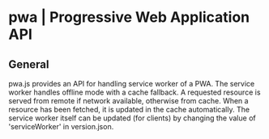 # pwa | Progressive Web Application API
## General
pwa.js provides an API for handling service worker of a PWA.
The service worker handles offline mode with a cache fallback. A requested resource is served from remote if network available, otherwise from cache. When a resource has been fetched, it is updated in the cache automatically. The service worker itself can be updated (for clients) by changing the value of 'serviceWorker' in version.json.
